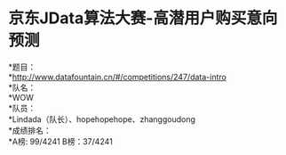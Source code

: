 京东JData算法大赛-高潜用户购买意向预测
===
*题目：<br>
	*<http://www.datafountain.cn/#/competitions/247/data-intro><br>
*队名：<br>
	*WOW<br>
*队员：<br>
	*Lindada（队长）、hopehopehope、zhanggoudong<br>
*成绩排名：<br>
	*A榜: 99/4241	B榜：37/4241<br>

